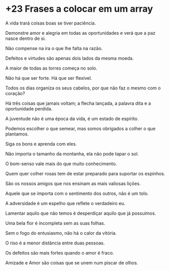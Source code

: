 # +23 Frases a colocar em um array

A vida trará coisas boas se tiver paciência.

Demonstre amor e alegria em todas as oportunidades e verá que a paz nasce dentro de si.

Não compense na ira o que lhe falta na razão.

Defeitos e virtudes são apenas dois lados da mesma moeda.

A maior de todas as torres começa no solo.

Não há que ser forte. Há que ser flexível.

Todos os dias organiza os seus cabelos, por que não faz o mesmo com o coração?

Há três coisas que jamais voltam; a flecha lançada, a palavra dita e a oportunidade perdida.

A juventude não é uma época da vida, é um estado de espírito.

Podemos escolher o que semear, mas somos obrigados a colher o que plantamos.

Siga os bons e aprenda com eles.

Não importa o tamanho da montanha, ela não pode tapar o sol.

O bom-senso vale mais do que muito conhecimento.

Quem quer colher rosas tem de estar preparado para suportar os espinhos.

São os nossos amigos que nos ensinam as mais valiosas lições.

Aquele que se importa com o sentimento dos outros, não é um tolo.

A adversidade é um espelho que reflete o verdadeiro eu.

Lamentar aquilo que não temos é desperdiçar aquilo que já possuímos.

Uma bela flor é incompleta sem as suas folhas.

Sem o fogo do entusiasmo, não há o calor da vitória.

O riso é a menor distância entre duas pessoas.

Os defeitos são mais fortes quando o amor é fraco.

Amizade e Amor são coisas que se unem num piscar de olhos.